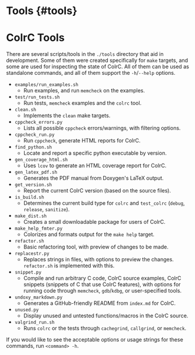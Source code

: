 # Tools {#tools}
# ColrC Tools

There are several scripts/tools in the `./tools` directory that aid in development.
Some of them were created specifically for `make` targets, and some are used
for inspecting the state of ColrC. All of them can be used as standalone
commands, and all of them support the `-h`/`--help` options.

- `examples/run_examples.sh`
    - Run examples, and run `memcheck` on the examples.
- `test/run_tests.sh`
    - Run tests, `memcheck` examples and the `colrc` tool.
- `clean.sh`
    - Implements the `clean` make targets.
- `cppcheck_errors.py`
    - Lists all possible `cppcheck` errors/warnings, with filtering options.
- `cppcheck_run.py`
    - Run `cppcheck`, generate HTML reports for ColrC.
- `find_python.sh`
    - Locate and report a specific python executable by version.
- `gen_coverage_html.sh`
    - Uses `lcov` to generate an HTML coverage report for ColrC.
- `gen_latex_pdf.sh`
    - Generates the PDF manual from Doxygen's LaTeX output.
- `get_version.sh`
    - Report the current ColrC version (based on the source files).
- `is_build.sh`
    - Determines the current build type for `colrc` and `test_colrc`
    (`debug`, `release`, `sanitize`).
- `make_dist.sh`
    - Creates a small downloadable package for users of ColrC.
- `make_help_fmter.py`
    - Colorizes and formats output for the `make help` target.
- `refactor.sh`
    - Basic refactoring tool, with preview of changes to be made.
- `replacestr.py`
    - Replaces strings in files, with options to preview the changes.
    `refactor.sh` is implemented with this.
- `snippet.py`
    - Compile and run arbitrary C code, ColrC source examples, ColrC snippets
    (snippets of C that use ColrC features), with options for running code through
    `memcheck`, `gdb`/`kdbg`, or user-specified tools.
- `undoxy_markdown.py`
    - Generates a GitHub-friendly README from `index.md` for ColrC.
- `unused.py`
    - Display unused and untested functions/macros in the ColrC source.
- `valgrind_run.sh`
    - Runs `colrc` or the tests through `cachegrind`, `callgrind`, or `memcheck`.

If you would like to see the acceptable options or usage strings for these commands,
run `<command> -h`.
